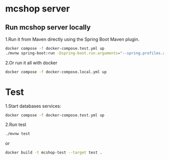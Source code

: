 # mcshop server

## Run mcshop server locally

1.Run it from Maven directly using the Spring Boot Maven plugin.

```bash
docker compose -f docker-compose.test.yml up
./mvnw spring-boot:run -Dspring-boot.run.arguments="--spring.profiles.active=test"
```

2.Or run it all with docker
```bash
docker compose -f docker-compose.local.yml up
```

# Test

1.Start databases services:
```bash
docker compose -f docker-compose.test.yml up
```
2.Run test
```bash
./mvnw test
```

or 

```bash
docker build -t mcshop-test --target test .
```
